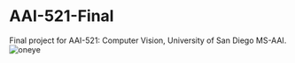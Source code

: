 # AAI-521-Final
Final project for AAI-521: Computer Vision, University of San Diego MS-AAI.
![oneye](https://github.com/t4ai/one-eye-aircraft-detector/assets/132633661/9fe79103-630d-4d87-9bf4-506c50cb9493)
